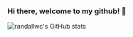 ### Hi there, welcome to my github! 👋

![randallwc's GitHub stats](https://github-readme-stats.vercel.app/api?username=kevinwiranata&layout=compact&show_icons=true&theme=prussian)

<!--
**kevinwiranata/kevinwiranata** is a ✨ _special_ ✨ repository because its `README.md` (this file) appears on your GitHub profile.

Here are some ideas to get you started:

- 🔭 I’m currently working on ...
- 🌱 I’m currently learning ...
- 👯 I’m looking to collaborate on ...
- 🤔 I’m looking for help with ...
- 💬 Ask me about ...
- 📫 How to reach me: ...
- 😄 Pronouns: ...
- ⚡ Fun fact: ...
-->

